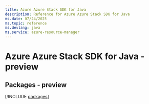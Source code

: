 ```yaml
---
title: Azure Azure Stack SDK for Java
description: Reference for Azure Azure Stack SDK for Java
ms.date: 07/24/2025
ms.topic: reference
ms.devlang: java
ms.service: azure-resource-manager
---
```

# Azure Azure Stack SDK for Java - preview
## Packages - preview
[!INCLUDE [packages](azure-stack-index.md)]